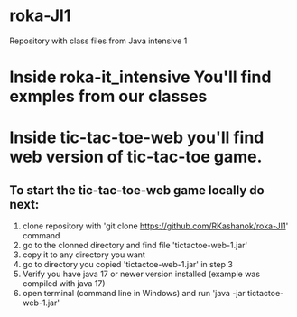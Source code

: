 # roka-JI1
Repository with class files from Java intensive 1

# Inside roka-it_intensive You'll find exmples from our classes

# Inside tic-tac-toe-web you'll find web version of tic-tac-toe game.

## To start the tic-tac-toe-web game locally do next:
1. clone repository with 'git clone https://github.com/RKashanok/roka-JI1' command
2. go to the clonned directory and find file 'tictactoe-web-1.jar'
3. copy it to any directory you want
4. go to directory you copied 'tictactoe-web-1.jar' in step 3
5. Verify you have java 17 or newer version installed (example was compiled with java 17)
6. open terminal (command line in Windows) and run 'java -jar tictactoe-web-1.jar'
